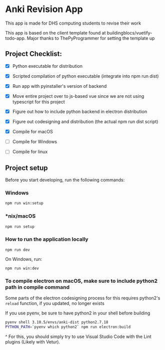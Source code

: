 # Anki Revision App  

This app is made for DHS computing students to revise their work 

This app is based on the client template found at buildingblocs/vuetify-todo-app. Major thanks to ThePyProgrammer for setting the template up

## Project Checklist:
- [x] Python executable for distribution
- [x] Scripted compilation of python executable (integrate into npm run dist)
- [x] Run app with pyinstaller's version of backend 
- [x] Move entire project over to js-based vue since we are not using typescript for this project
- [x] Figure out how to include python backend in electron distribution
- [x] Figure out codesigning and distribution (the actual npm run dist script)
- [x] Compile for macOS
- [ ] Compile for Windows
- [ ] Compile for linux


## Project setup
Before you start developing, run the following commands:
### Windows 
```cmd
npm run win:setup
```
### *nix/macOS
```bash
npm run setup
```



### How to run the application locally
```
npm run dev
```
On Windows, run:
```
npm run win:dev
```

### To compile electron on macOS, make sure to include python2 path in compile command
Some parts of the electron codesigning process for this requires python2's `reload` function, if you updated, no longer exists

If you use pyenv, be sure to have python2 in your shell before building

```sh
pyenv shell 3.10.5/envs/anki-dist python2.7.18
PYTHON_PATH=`pyenv which python2` npm run electron:build          
```

^ For this, you should simply try to use Visual Studio Code with the Lint plugins (Likely with Vetur).
